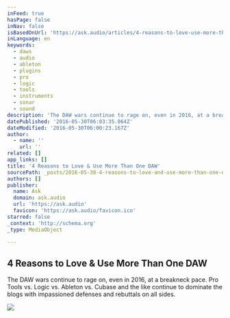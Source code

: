 ```yaml
---
inFeed: true
hasPage: false
inNav: false
isBasedOnUrl: 'https://ask.audio/articles/4-reasons-to-love-use-more-than-one-daw'
inLanguage: en
keywords:
  - daws
  - audio
  - ableton
  - plugins
  - pro
  - logic
  - tools
  - instruments
  - sonar
  - sound
description: 'The DAW wars continue to rage on, even in 2016, at a breakneck pace. Pro Tools vs. Logic vs. Ableton vs. Cubase and the like continue to dominate the blogs with impassioned defenses and rebuttals on all sides.'
datePublished: '2016-05-30T06:03:35.064Z'
dateModified: '2016-05-30T06:00:23.167Z'
author:
  - name: ''
    url: ''
related: []
app_links: []
title: '4 Reasons to Love & Use More Than One DAW'
sourcePath: _posts/2016-05-30-4-reasons-to-love-and-use-more-than-one-daw.md
authors: []
publisher:
  name: Ask
  domain: ask.audio
  url: 'https://ask.audio'
  favicon: 'https://ask.audio/favicon.ico'
starred: false
_context: 'http://schema.org'
_type: MediaObject

---
```

<article style=""><h1>4 Reasons to Love &amp; Use More Than One DAW</h1><p>The DAW wars continue to rage on, even in 2016, at a breakneck pace. Pro Tools vs. Logic vs. Ableton vs. Cubase and the like continue to dominate the blogs with impassioned defenses and rebuttals on all sides.</p><img src="https://s3-us-west-2.amazonaws.com/the-grid-img/p/96b8ece1521be05f3ef0754d90a5c2fd185dcb46.jpg" /></article>